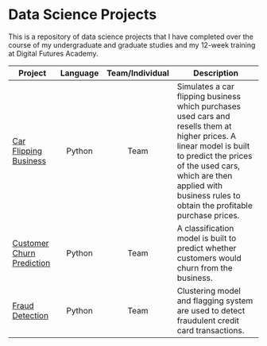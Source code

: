 # Data Science Projects

This is a repository of data science projects that I have completed over the course of my undergraduate and graduate studies and my 12-week training at Digital Futures Academy.

| Project | Language | Team/Individual | Description |
| --- | :---: | :---: | --- |
| [Car Flipping Business](https://github.com/bnhim01/data_science_projects/tree/main/car_flipping_business) | Python | Team | Simulates a car flipping business which purchases used cars and resells them at higher prices. A linear model is built to predict the prices of the used cars, which are then applied with business rules to obtain the profitable purchase prices. |
| [Customer Churn Prediction](https://github.com/bnhim01/data_science_projects/tree/main/customer_churn_prediction) | Python | Team | A classification model is built to predict whether customers would churn from the business. |
| [Fraud Detection](https://github.com/bnhim01/data_science_projects/tree/main/fraud_detection) | Python | Team | Clustering model and flagging system are used to detect fraudulent credit card transactions. |
